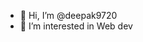 - 👋 Hi, I’m @deepak9720
- 👀 I’m interested in Web dev

<!---
deepak9720/deepak9720 is a ✨ special ✨ repository because its `README.md` (this file) appears on your GitHub profile.
You can click the Preview link to take a look at your changes.
--->
